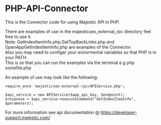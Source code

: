 PHP-API-Connector
=================

This is the Connector code for using Majestic API in PHP. 

There are examples of use in the majesticseo_external_rpc directory feel free to use it.\
Note: GetIndexItemInfo.php,GetTopBackLinks.php and OpenAppGetIndexItemInfo.php are examples of the Connector.\
Also you may need to configer your evirormental variables so that PHP is in your PATH.\
This is so that you can run the examples via the terminal e.g php somefile.php

An example of use may look like the following:


```
require_once 'majesticseo-external-rpc/APIService.php';

$api_service = new APIService($app_api_key, $endpoint);
$response = $api_service->executeCommand("GetIndexItemInfo", $parameters);

```

For more information see  api documentation @ https://developer-support.majestic.com/
